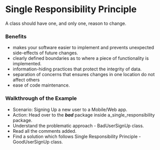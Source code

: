 
# Single Responsibility Principle

A class should have one, and only one, reason to change.

### Benefits

 - makes your software easier to implement and prevents unexpected side-effects of future changes.
 - clearly defined boundaries as to where a piece of functionality is implemented.
 - information-hiding practices that protect the integrity of data.
 - separation of concerns that ensures changes in one location do not affect others
 - ease of code maintenance.
 
 ### Walkthrough of the Example
 
 - Scenario: Signing Up a new user to a Mobile/Web app.
 - Action: Head over to the **_bad_** package inside a_single_responsibility package.
 - Understand the problematic approach - BadUserSignUp class.
 - Read all the comments added.
 - Find a solution which follows Single Responsibility Principle - GoodUserSignUp class.
   